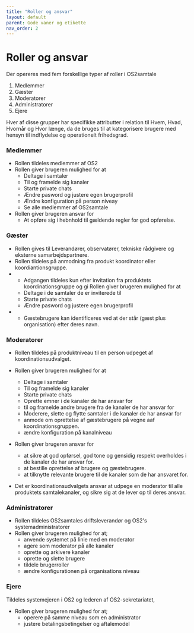 ```yaml
---
title: "Roller og ansvar"
layout: default
parent: Gode vaner og etikette
nav_order: 2
---
```


# **Roller og ansvar**

Der opereres med fem  forskellige typer af roller i OS2samtale
1. Medlemmer
2. Gæster
3. Moderatorer
4. Administratorer
5. Ejere

Hver af disse grupper har specifikke attributter i relation til Hvem, Hvad, Hvornår og Hvor længe, da de bruges til at kategorisere brugere med hensyn til indflydelse og operationelt frihedsgrad. 

### Medlemmer
- Rollen tildeles medlemmer af OS2
- Rollen giver brugeren mulighed for at 
  - Deltage i samtaler
  - Til og framelde sig kanaler
  - Starte private chats
  - Ændre pasword og justere egen brugerprofil
  - Ændre konfiguration på person niveay
  - Se alle medlemmer af OS2samtale
- Rollen giver brugeren ansvar for 
  - At opføre sig i hebnhold til gældende regler for god opførelse.
   

### Gæster
- Rollen gives til Leverandører, observatører, tekniske rådgivere og eksterne samarbejdspartnere. 
- Rollen tildeles på anmodning fra produkt koordinator eller koordiantionsgruppe.
- - Adgangen tildeles kun efter invitation fra produktets koordinationsgruppe og gi Rollen giver brugeren mulighed for at 
  - Deltage i de samtaler de er inviterede til 
  - Starte private chats
  - Ændre pasword og justere egen brugerprofil
- - Gæstebrugere kan identificeres ved at der står (gæst plus organisation) efter deres navn. 

### Moderatorer
- Rollen tildeles på produktniveau til en person udpeget af koordinationsudvalget. 
- Rollen giver brugeren mulighed for at 
  - Deltage i samtaler
  - Til og framelde sig kanaler
  - Starte private chats
  - Oprette emner i de kanaler de har ansvar for 
  - til og framelde andre brugere fra de kanaler de har ansvar for
  - Moderere, slette og flytte samtaler i de kanaler de har ansvar for 
  - anmode om oprettelse af gæstebrugere på vegne aaf koordinationsgruppen.
  - ændre konfiguration på kanalniveau
- Rollen giver brugeren ansvar for
  - at sikre at god opførsel, god tone og gensidig respekt overholdes i de kanaler de har ansvar for.
  - at bestille oprettelse af brugere og gæstebrugere. 
  - at tilknytte relevante brugere til de kanaler som de har ansvaret for.  
  
- Det er koordinationsudvalgets ansvar at udpege en moderator til alle produktets samtalekanaler, og sikre sig at de lever op til deres ansvar. 

### Administratorer
- Rollen tildeles OS2samtales driftsleverandør og OS2's systemadministratorer
- Rollen giver brugeren mulighed for at;
  - anvende systemet på linie med en moderator
  - agere som moderator på alle kanaler
  - oprette og arkivere kanaler
  - oprette og slette brugere
  - tildele brugerroller
  - ændre konfigurationen på organisations niveau 
### Ejere
Tildeles systemejeren i OS2 og lederen af OS2-sekretariatet, 
- Rollen giver brugeren mulighed for at;
  - operere på samme niveau som en administrator
  - justere betalingsbetingelser og aftalemodel
